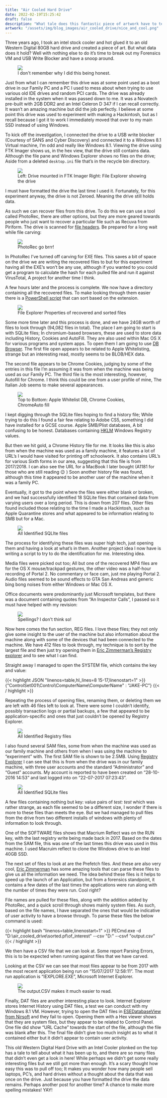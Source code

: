 ```yaml
---
title: "Air Cooled Hard Drive"
date: 2022-02-19T15:25:42
draft: false
description: "What tale does this fantastic piece of artwork have to tell us?"
artwork: "/assets/img/blog_images/air_cooled_drive/nice_and_cool.png"
---
```

Three years ago, I took an intel stock cooler and hot glued it to an old Western Digital 80GB hard drive and created a piece of art. But what data does it hold? Well with nothing else to do it’s time to break out my Forensics VM and USB Write Blocker and have a snoop around.

<figure>
  <img src="/assets/img/blog_images/air_cooled_drive/art.jpg">
  <figcaption>I don't remember why I did this being honest.</figcaption>

</figure>
Just from what I can remember this drive was at some point used as a boot drive in our Family PC and a PC I used to mess about when trying to use various old IDE drives and random PCI cards. The drive was already installed in the system when it was passed down to me. It was a Novatech pre-built with 2GB DDR2 and an Intel Celeron D 347 if I can recall correctly. It wasn’t an amazing machine but did the job perfectly. I believe at some point this drive was used to experiment with making a Hackintosh, but as I recall because I got it to work I immediately moved that over to my main SSD instead of using Windows.

To kick off the investigation, I connected the drive to a USB write blocker (Courtesy of SANS and Cyber Discovery) and connected it to a Windows 8.1 Virtual machine, I’m odd and really like Windows 8.1. Viewing the drive using FTK Imager shows us, in the hex view, that the drive still contains data. Although the file pane and Windows Explorer shows no files on the drive; Aside from a deleted `desktop.ini` file that’s in the recycle bin directory.

<figure>
  <img src="/assets/img/blog_images/air_cooled_drive/FTK.png">
  <figcaption>Left: Drive mounted in FTK Imager Right: File Explorer showing the drive</figcaption>
</figure>

I must have formatted the drive the last time I used it. Fortunately, for this experiment anyway, the drive is not Zeroed. Meaning the drive still holds data.

As such we can recover files from this drive. To do this we can use a tool called PhotoRec, there are other options, but they are more geared towards people who just want to recover a particular file such as Recuva from Piriform. The drive is scanned for [file headers](https://en.wikipedia.org/wiki/List_of_file_signatures). Be prepared for a long wait while file carving:

<figure>
  <img src="/assets/img/blog_images/air_cooled_drive/PhotoRec.png">
  <figcaption>PhotoRec go brrr!</figcaption>
</figure>

In PhotoRec I’ve turned off carving for EXE files. This saves a bit of space on the drive we are writing the recovered files to but for this experiment having all the EXE’s won’t be any use, although if you wanted to you could get a program to calculate the hash for each pulled file and run it against VirusTotal, A project for another time I think. 

A few hours later and the process is complete. We now have a directory containing all the recovered files. To make looking through them easier there is a [PowerShell script](https://github.com/lconte/Copy-PhotoRecFilesbyExtension.ps1) that can sort based on the extension.  

<figure>
  <img src="/assets/img/blog_images/air_cooled_drive/Sorted_properties.png">
  <figcaption>File Explorer Properties of recovered and sorted files</figcaption>
</figure>

Some more time later and this process is done, and we have 24GB worth of files to look through (94,082 files in total). The place I am going to start is with SQLite files; In chromium-based browsers, these are used to store data including History, Cookies and AutoFill. They are also used within Mac OS X for various programs and system apps. To open them I am going to use [DB Browser]( https://sqlitebrowser.org/). The first file open appears to be related to Apple Whitelisting, strange but an interesting read, mostly seems to be BLOB/HEX data. 

The second file appears to be Chrome Cookies, judging by some of the entries in this file I’m assuming it was from when the machine was being used as our Family PC. The third file is the most interesting, however, Autofill for Chrome. I think this could be one from a user profile of mine, The Italian Job seems to make several appearances.
<figure>
  <img src="/assets/img/blog_images/air_cooled_drive/First_Three.png">
  <figcaption>Top to Bottom: Apple Whitelist DB, Chrome Cookies, ChromeAuto fill</figcaption>
</figure>

I kept digging through the SQLite files hoping to find a history file; While trying to do this I found a fair few relating to Adobe CS5, something I did have installed for a GCSE course. Apple SMB/Plist databases, A bit confusing to be honest. Databases containing [HKLM](https://www.bleepingcomputer.com/glossary/hkey-local-machine/) Windows Registry values.

But then we hit gold, a Chrome History file for me. It looks like this is also from when the machine was used as a family machine, it features a lot of URL’s I would have visited for printing off schoolwork. It also contains URL’s for various Sixth forms in our area, suggesting that this file is from 2017/2018. I can also see the URL for a MacBook I later bought (A1181 for those who are still reading &#128521; ) Soon another history file was found, although this time it appeared to be another user of the machine when it was a family PC.

Eventually, it got to the point where the files were either blank or broken, and we had successfully identified 18 SQLite files that contained data from varying users over a long period. This is down from 207 files. Other files found included those relating to the time I made a Hackintosh, such as Apple Quarantine stores and what appeared to be information relating to SMB but for a Mac.

<figure>
  <img src="/assets/img/blog_images/air_cooled_drive/all_files.png">
  <figcaption>All Identified SQLIte files</figcaption>
</figure>

The process for identifying these files was super high tech, just opening them and having a look at what’s in them. Another project idea I now have is writing a script to try to do the identification for me. Interesting idea.

Media files were picked out too; All but one of the recovered MP4 files are for the OS X mouse/trackpad gestures, the other video was a half-hour recording of Portal 2. No commentary or face cam, just me playing Portal 2. Audio files seemed to be sound effects to GTA San Andreas and generic bing bong noises from either Windows or Mac OS X. 

Office documents were predominantly just Microsoft templates, but there was a document containing quotes from “An Inspector Calls”, I passed so it must have helped with my revision:

<figure>
  <img src="/assets/img/blog_images/air_cooled_drive/revision_attempt.png">
  <figcaption>Spellings? I don't think so!</figcaption>
</figure>

Now here comes the fun section, REG files. I love these files; they not only give some insight to the user of the machine but also information about the machine along with some of the devices that had been connected to the machine. We have 412 files to look through, my technique is to sort by the largest file and then just try opening them in [Eric Zimmerman’s Registry explorer](https://ericzimmerman.github.io/) and to see what I can find. 

Straight away I managed to open the SYSTEM file, which contains the key and value:


{{< highlight JSON "linenos=table,hl_lines=8 15-17,linenostart=1" >}}
{"ControlSet001\Control\ComputerName\ComputerName" : “JAKE-PC”}
{{< / highlight >}}

Repeating the process of opening files, renaming them, or deleting them we are left with 46 files left to look at. There were some I couldn’t identify, possibly transaction logs or partial backups, a few that appeared to be application-specific and ones that just couldn’t be opened by Registry Explorer. 

<figure>
  <img src="/assets/img/blog_images/air_cooled_drive/reg_files.png">
  <figcaption>All Identified Registry files</figcaption>
</figure>

I also found several SAM files, some from when the machine was used as our family machine and others from when I was using the machine to “experiment” with. The first SAM file is shown to be 2.5MB. Using [Registry Explorer](https://ericzimmerman.github.io/) I can see that this is from when the drive was in our family machine, with three user accounts and the standard “Administrator” and “Guest” accounts. My account is reported to have been created on “28-10-2016 14:53” and last logged into on “22-07-2017 07:23:43”.

 <figure>
  <img src="/assets/img/blog_images/air_cooled_drive/the_biggest_sam.png">
  <figcaption>All Identified SQLite files</figcaption>
</figure>

A few files containing nothing but key: value pairs of <i>test: test</i> which was rather strange, as each file seemed to be a different size, I wonder if there is more to these files than meets the eye. But we had managed to pull files from the drive from two different installs of windows with plenty of information to look through. 

One of the SOFTWARE files shows that Macrium Reflect was on the RUN key, with the last registry write being made back in 2017. Based on the dates from the SAM file, this was one of the last times this drive was used in this machine. I used Macruim reflect to clone the Windows drive to an Intel 40GB SSD. 

The next set of files to look at are the Prefetch files. And these are also very cool, [Eric Zimmerman](https://ericzimmerman.github.io/) has some amazing tools that can parse these files to give us all the information we need. The idea behind these files is it helps to speed up the launch of an Application, but from a forensics standpoint, it contains a few dates of the last times the applications were run along with the number of times they were run. Cool right?

File names are pulled for these files, along with the addition added by PhotoRec, and a quick scroll through shows mainly system files. As such, based on the file names, I have separated the ones that would be indicative of user activity to have a browse through. To parse these files the below command is used:

{{< highlight bash "linenos=table,linenostart=1" >}}
PECmd.exe -d "D:\air_cooled_drive\sorted\.pf\of_interest" --csv "D:\" --csvf "output.csv"
{{< / highlight >}}
 
We then have a CSV file that we can look at.  Some report Parsing Errors, this is to be expected when running against files that we have carved. 

Looking at the CSV we can see that most files appear to be from 2017 with the most recent application being run on “15/07/2017 12:58:11”. The most run application is “IEXPLORE.EXE”, Microsoft Internet Explorer.

<figure>
  <img src="/assets/img/blog_images/air_cooled_drive/pre-fetch.png">
  <figcaption>The output.CSV makes it much easier to read.</figcaption>
</figure>

Finally, DAT files are another interesting place to look. Internet Explorer stores Internet History using DAT files, a test we can conduct with my Windows 8.1 VM. However, trying to open the DAT files in [ESEDatabaseView from Nirsoft](https://www.nirsoft.net/utils/ese_database_view.html) and they fail to open. Opening them with a Hex viewer shows that they are system files, but they appear to be related to Control Panel. One file did show “URL Cache” towards the start of the file, although the file was blank after this. The final file didn’t give too much insight as to what it contained either but it didn’t appear to contain user activity.

This old Western Digital Hard Drive with an Intel Cooler plonked on the top has a tale to tell about what it has been up to, and there are so many files that didn’t even get a look in here! While perhaps we didn’t get some really interesting files but we still got more than enough. It’s a scary thought how easy this was to pull off too; It makes you wonder how many people sell laptops, PC’s, and hard drives without a thought about the data that was once on the drive. Just because you have formatted the drive the data remains. Perhaps another post for another time? A chance to make more spelling mistakes! YAY! 
